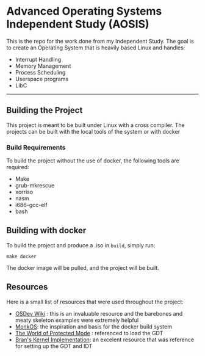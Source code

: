 # Advanced Operating Systems Independent Study (AOSIS)

This is the repo for the work done from my Independent Study. The goal is to create an Operating System that is heavily based Linux and handles:
* Interrupt Handling
* Memory Management
* Process Scheduling
* Userspace programs
* LibC

---
## Building the Project
This project is meant to be built under Linux with a cross compiler. The projects can be built with the local tools of the system or with docker

### Build Requirements
To build the project without the use of docker, the following tools are required:
* Make
* grub-mkrescue
* xorriso
* nasm
* i686-gcc-elf
* bash

## Building with docker
To build the project and produce a .iso in `build`, simply run:
```
make docker
```
The docker image will be pulled, and the project will be built. 

## Resources
Here is a small list of resources that were used throughout the project:
* [OSDev Wiki](https://wiki.osdev.org/Main_Page/) : this is an invaluable resource and the barebones and meaty skeleton examples were extremely helpful
* [MonkOS](https://github.com/beevik/MonkOS): the inspiration and basis for the docker build system
* [The World of Protected Mode](https://web.archive.org/web/20190424213806/http://www.osdever.net/tutorials/view/the-world-of-protected-mode) : referenced to load the GDT
* [Bran's Kernel Implementation](http://www.osdever.net/bkerndev/Docs/intro.htm): an excelent resource that was reference for setting up the GDT and IDT 

